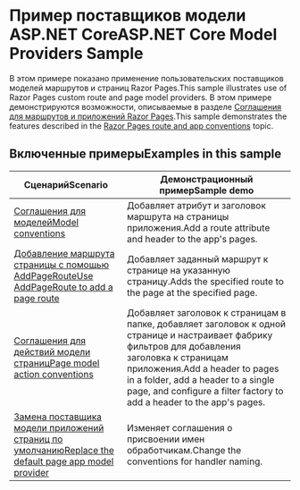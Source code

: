 # <a name="aspnet-core-model-providers-sample"></a><span data-ttu-id="0c18f-101">Пример поставщиков модели ASP.NET Core</span><span class="sxs-lookup"><span data-stu-id="0c18f-101">ASP.NET Core Model Providers Sample</span></span>

<span data-ttu-id="0c18f-102">В этом примере показано применение пользовательских поставщиков моделей маршрутов и страниц Razor Pages.</span><span class="sxs-lookup"><span data-stu-id="0c18f-102">This sample illustrates use of Razor Pages custom route and page model providers.</span></span> <span data-ttu-id="0c18f-103">В этом примере демонстрируются возможности, описываемые в разделе [Соглашения для маршрутов и приложений Razor Pages](https://docs.microsoft.com/aspnet/core/razor-pages/razor-pages-convention-features).</span><span class="sxs-lookup"><span data-stu-id="0c18f-103">This sample demonstrates the features described in the [Razor Pages route and app conventions](https://docs.microsoft.com/aspnet/core/razor-pages/razor-pages-convention-features) topic.</span></span>

## <a name="examples-in-this-sample"></a><span data-ttu-id="0c18f-104">Включенные примеры</span><span class="sxs-lookup"><span data-stu-id="0c18f-104">Examples in this sample</span></span>

| <span data-ttu-id="0c18f-105">Сценарий</span><span class="sxs-lookup"><span data-stu-id="0c18f-105">Scenario</span></span> | <span data-ttu-id="0c18f-106">Демонстрационный пример</span><span class="sxs-lookup"><span data-stu-id="0c18f-106">Sample demo</span></span> |
| -------- | ----------- |
| [<span data-ttu-id="0c18f-107">Соглашения для моделей</span><span class="sxs-lookup"><span data-stu-id="0c18f-107">Model conventions</span></span>](https://docs.microsoft.com/aspnet/core/razor-pages/razor-pages-conventions#model-conventions) | <span data-ttu-id="0c18f-108">Добавляет атрибут и заголовок маршрута на страницы приложения.</span><span class="sxs-lookup"><span data-stu-id="0c18f-108">Add a route attribute and header to the app's pages.</span></span> |
| [<span data-ttu-id="0c18f-109">Добавление маршрута страницы с помощью AddPageRoute</span><span class="sxs-lookup"><span data-stu-id="0c18f-109">Use AddPageRoute to add a page route</span></span>](https://docs.microsoft.com/aspnet/core/razor-pages/razor-pages-conventions#configure-a-page-route) | <span data-ttu-id="0c18f-110">Добавляет заданный маршрут к странице на указанную страницу.</span><span class="sxs-lookup"><span data-stu-id="0c18f-110">Adds the specified route to the page at the specified page.</span></span> |
| [<span data-ttu-id="0c18f-111">Соглашения для действий модели страниц</span><span class="sxs-lookup"><span data-stu-id="0c18f-111">Page model action conventions</span></span>](https://docs.microsoft.com/aspnet/core/razor-pages/razor-pages-conventions#page-model-action-conventions) | <span data-ttu-id="0c18f-112">Добавляет заголовок к страницам в папке, добавляет заголовок к одной странице и настраивает фабрику фильтров для добавления заголовка к страницам приложения.</span><span class="sxs-lookup"><span data-stu-id="0c18f-112">Add a header to pages in a folder, add a header to a single page, and configure a filter factory to add a header to the app's pages.</span></span> |
| [<span data-ttu-id="0c18f-113">Замена поставщика модели приложений страниц по умолчанию</span><span class="sxs-lookup"><span data-stu-id="0c18f-113">Replace the default page app model provider</span></span>](https://docs.microsoft.com/aspnet/core/razor-pages/razor-pages-conventions#replace-the-default-page-app-model-provider) | <span data-ttu-id="0c18f-114">Изменяет соглашения о присвоении имен обработчикам.</span><span class="sxs-lookup"><span data-stu-id="0c18f-114">Change the conventions for handler naming.</span></span> |
